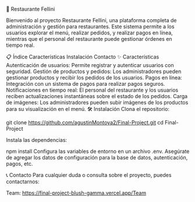 🥂 Restaurante Fellini

Bienvenido al proyecto Restaurante Fellini, una plataforma completa de administración y gestión para restaurantes. Este sistema permite a los usuarios explorar el menú, realizar pedidos, y realizar pagos en línea, mientras que el personal del restaurante puede gestionar órdenes en tiempo real.

📋 Índice
Características
Instalación
Contacto
✨ Características
Autenticación de usuarios: Permite registrar y autenticar usuarios con seguridad.
Gestión de productos y pedidos: Los administradores pueden gestionar productos y recibir los pedidos de los usuarios.
Pagos en línea: Integración con un sistema de pagos para realizar pagos seguros.
Notificaciones en tiempo real: El personal del restaurante y los usuarios reciben actualizaciones instantáneas sobre el estado de los pedidos.
Carga de imágenes: Los administradores pueden subir imágenes de los productos para su visualización en el menú.
🛠️ Instalación
Clona el repositorio:

git clone https://github.com/agustinMontoya2/Final-Project.git
cd Final-Project

Instala las dependencias:

npm install
Configura las variables de entorno en un archivo .env. 
Asegúrate de agregar los datos de configuración para la base de datos, autenticación, pagos, etc.

📞 Contacto
Para cualquier duda o consulta sobre el proyecto, puedes contactarnos:

Team: https://final-project-blush-gamma.vercel.app/Team
